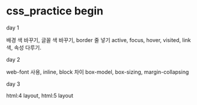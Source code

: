 # css_practice begin
 
 day 1
  
  배경 색 바꾸기, 글꼴 색 바꾸기, border 줄 넣기
  active, focus, hover, visited, link 색, 속성 다루기.
  
day 2
  
  web-font 사용, inline, block 차이 
  box-model, box-sizing, margin-collapsing

day 3

 html:4 layout, html:5 layout
